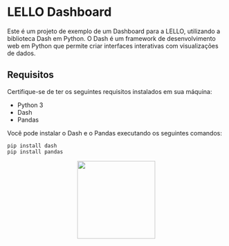 # LELLO Dashboard

Este é um projeto de exemplo de um Dashboard para a LELLO, utilizando a biblioteca Dash em Python. O Dash é um framework de desenvolvimento web em Python que permite criar interfaces interativas com visualizações de dados.

## Requisitos

Certifique-se de ter os seguintes requisitos instalados em sua máquina:

- Python 3
- Dash
- Pandas

Você pode instalar o Dash e o Pandas executando os seguintes comandos:

```shell
pip install dash
pip install pandas
```
<div align="center">
<img src="https://www.cesar.school/wp-content/uploads/2019/09/marca_cesar_school.png" width="180px"/>
</div>
